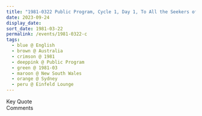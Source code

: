 ```yaml
---
title: "1981-0322 Public Program, Cycle 1, Day 1, To All the Seekers of Truth, Einfeld Lounge, Jewish Community Center, Sydney, New South Wales, Australia"
date: 2023-09-24
display_date: 
sort_date: 1981-03-22
permalink: /events/1981-0322-c
tags:
  - blue @ English
  - brown @ Australia
  - crimson @ 1981
  - deeppink @ Public Program
  - green @ 1981-03
  - maroon @ New South Wales
  - orange @ Sydney
  - peru @ Einfeld Lounge
---
```


<wave-list>
  <list-title color="green" width="75">Key Quote</list-title>
  <list-item color="BlanchedAlmond"  width="200"></list-item>
  <list-item color="Lavender"></list-item>
  <list-item color="BlanchedAlmond"></list-item>
</wave-list>

<br>

<wave-list>
  <list-title color="green" width="75">Comments</list-title>
  <list-item color="BlanchedAlmond"  width="200"></list-item>
  <list-item color="Lavender"></list-item>
  <list-item color="BlanchedAlmond"></list-item>
</wave-list>